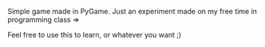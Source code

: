 Simple game made in PyGame. 
Just an experiment made on my free time in programming class =>

Feel free to use this to learn, or whatever you want ;) 
